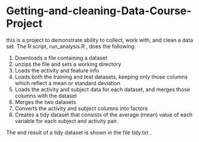 # Getting-and-cleaning-Data-Course-Project
this is a project to demonstrate ability to collect, work with, and clean a data set.
The R script,  run_analysis.R , does the following:
1. Downloads a file containing a dataset
2. unzips the file and sets a working directory
3. Loads the activity and feature info
4. Loads both the training and test datasets, keeping only those columns which reflect a mean or standard deviation
5. Loads the activity and subject data for each dataset, and merges those columns with the dataset
6. Merges the two datasets
7. Converts the  activity  and  subject  columns into factors
8. Creates a tidy dataset that consists of the average (mean) value of each variable for each subject and activity pair.

The end result of a tidy dataset is shown in the file  tidy.txt .
